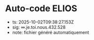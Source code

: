 # Auto-code ELIOS
- ts: 2025-10-02T09:38:27.153Z
- sig: ∞.je.toi.nous.432.528
- note: fichier généré automatiquement